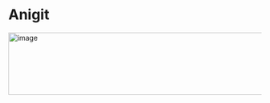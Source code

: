 # Anigit

<img width="654" height="125" alt="image" src="https://github.com/user-attachments/assets/18b2b769-92b3-43d0-acd1-4cf982804036" />
